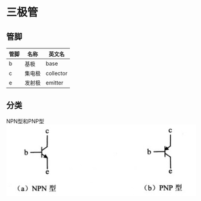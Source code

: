 # 三极管
## 管脚
| 管脚 | 名称   | 英文名    |
|------|--------|-----------|
| b    | 基极   | base      |
| c    | 集电极 | collector |
| e    | 发射极 | emitter   |
## 分类
NPN型和PNP型
![](../../Image/PNP_NPN.jpg)
